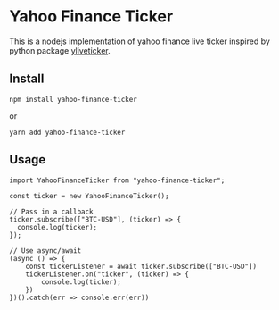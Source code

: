 # Yahoo Finance Ticker

This is a nodejs implementation of yahoo finance live ticker inspired by python package [yliveticker](https://github.com/yahoofinancelive/yliveticker/tree/master/yliveticker).

## Install

```
npm install yahoo-finance-ticker
```

or

```
yarn add yahoo-finance-ticker
```

## Usage

```
import YahooFinanceTicker from "yahoo-finance-ticker";

const ticker = new YahooFinanceTicker();

// Pass in a callback
ticker.subscribe(["BTC-USD"], (ticker) => {
  console.log(ticker);
});

// Use async/await
(async () => {
    const tickerListener = await ticker.subscribe(["BTC-USD"])
    tickerListener.on("ticker", (ticker) => {
        console.log(ticker);
    })
})().catch(err => console.err(err))

```

